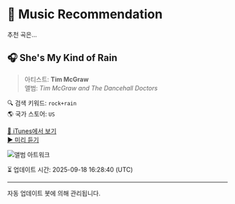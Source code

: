 
# 🎵 Music Recommendation

추천 곡은...

## 🎧 She's My Kind of Rain  
> 아티스트: **Tim McGraw**  
> 앨범: _Tim McGraw and The Dancehall Doctors_  

🔍 검색 키워드: `rock+rain`  
🌎 국가 스토어: `US`

[🔗 iTunes에서 보기](https://music.apple.com/us/album/shes-my-kind-of-rain/68881169?i=68880144&uo=4)  
[▶️ 미리 듣기](https://audio-ssl.itunes.apple.com/itunes-assets/AudioPreview125/v4/89/4f/94/894f94ed-8452-2dbb-8c9d-9359125fb82e/mzaf_13553501502138446960.plus.aac.p.m4a)

![앨범 아트워크](https://is1-ssl.mzstatic.com/image/thumb/Music115/v4/da/c4/4b/dac44bf0-1467-f24d-9eca-70c4280dea6f/s06.xrwzhdjl.jpg/100x100bb.jpg)

⏳ 업데이트 시간: 2025-09-18 16:28:40 (UTC)

---
자동 업데이트 봇에 의해 관리됩니다.
